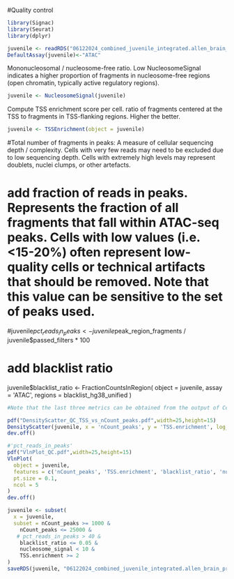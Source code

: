 #Quality control

```r
library(Signac)
library(Seurat)
library(dplyr)

juvenile <- readRDS("06122024_combined_juvenile_integrated.allen_brain_projection.rds")
DefaultAssay(juvenile)<-"ATAC"
```

Mononucleosomal / nucleosome-free ratio.  Low NucleosomeSignal indicates a higher proportion of fragments in nucleosome-free regions (open chromatin, typically active regulatory regions).
```r
juvenile <- NucleosomeSignal(juvenile)
```
Compute TSS enrichment score per cell. ratio of fragments centered at the TSS to fragments in TSS-flanking regions. Higher the better. 
```r
juvenile <- TSSEnrichment(object = juvenile)
```
#Total number of fragments in peaks: A measure of cellular sequencing depth / complexity. Cells with very few reads may need to be excluded due to low sequencing depth. Cells with extremely high levels may represent doublets, nuclei clumps, or other artefacts.

# add fraction of reads in peaks. Represents the fraction of all fragments that fall within ATAC-seq peaks. Cells with low values (i.e. <15-20%) often represent low-quality cells or technical artifacts that should be removed. Note that this value can be sensitive to the set of peaks used.
#juvenile$pct_reads_in_peaks <- juvenile$peak_region_fragments / juvenile$passed_filters * 100

# add blacklist ratio
juvenile$blacklist_ratio <- FractionCountsInRegion(
  object = juvenile, 
  assay = 'ATAC',
  regions = blacklist_hg38_unified
)

```r
#Note that the last three metrics can be obtained from the output of CellRanger

pdf("DensityScatter_QC_TSS_vs_nCount_peaks.pdf",width=25,height=15)
DensityScatter(juvenile, x = 'nCount_peaks', y = 'TSS.enrichment', log_x = TRUE, quantiles = TRUE)
dev.off()
```

```r
#'pct_reads_in_peaks'
pdf("VlnPlot_QC.pdf",width=25,height=15)
VlnPlot(
  object = juvenile,
  features = c('nCount_peaks', 'TSS.enrichment', 'blacklist_ratio', 'nucleosome_signal'),
  pt.size = 0.1,
  ncol = 5
)
dev.off()
```

```r
juvenile <- subset(
  x = juvenile,
  subset = nCount_peaks >= 1000 &
    nCount_peaks <= 25000 &
   # pct_reads_in_peaks > 40 &
    blacklist_ratio <= 0.05 &
    nucleosome_signal < 10 &
    TSS.enrichment >= 2
)
saveRDS(juvenile, "06122024_combined_juvenile_integrated.allen_brain_projection.filtered.rds")
```
